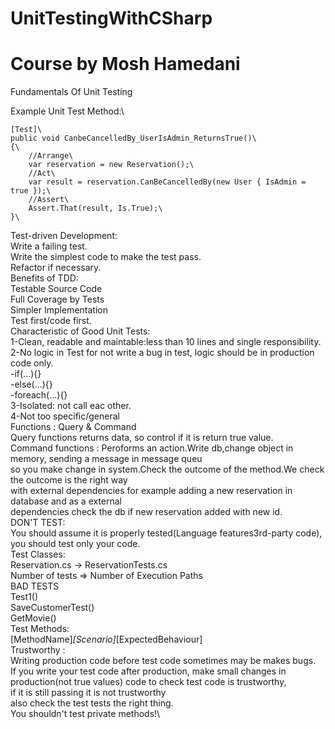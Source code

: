 # UnitTestingWithCSharp
# Course by Mosh Hamedani

Fundamentals Of Unit Testing

Example Unit Test Method:\
```
[Test]\
public void CanbeCancelledBy_UserIsAdmin_ReturnsTrue()\
{\
    //Arrange\
    var reservation = new Reservation();\
    //Act\
    var result = reservation.CanBeCancelledBy(new User { IsAdmin = true });\
    //Assert\
    Assert.That(result, Is.True);\
}\
```

Test-driven Development:\
Write a failing test.\
Write the simplest code to make the test pass.\
Refactor if necessary.\
Benefits of TDD:\
Testable Source Code\
Full Coverage by Tests\
Simpler Implementation\
Test first/code first.\
Characteristic of Good Unit Tests:\
1-Clean, readable and maintable:less than 10 lines and single responsibility.\
2-No logic in Test for not write a bug in test, logic should be in production code only.\
-if(...){}\
-else(...){}\
-foreach(...){}\
3-Isolated: not call eac other.\
4-Not too specific/general\
Functions : Query & Command\
Query functions returns data, so control if it is return true value.\
Command functions : Peroforms an action.Write db,change object in memory, sending a message in message queu\
so you make change in system.Check the outcome of the method.We check the outcome is the right way\
with external dependencies for example adding a new reservation in database and as a external \
dependencies check the db if new reservation added with new id.\
DON'T TEST:\
You should assume it is properly tested(Language features3rd-party code), you should test only your code.\
Test Classes:\
Reservation.cs -> ReservationTests.cs\
Number of tests => Number of Execution Paths\
BAD TESTS\
Test1()\
SaveCustomerTest()\
GetMovie()\
Test Methods:\
[MethodName]_[Scenario]_[ExpectedBehaviour]\
Trustworthy : \
Writing production code before test code sometimes may be makes bugs.\
If you write your test code after production, make small changes in\
production(not true values) code to check test code is trustworthy, \
if it is still passing it is not trustworthy\
also check the test tests the right thing.\
You shouldn't test private methods!\










